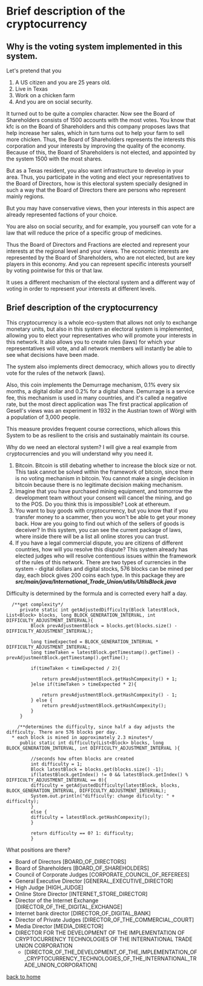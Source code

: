 # Brief description of the cryptocurrency
## Why is the voting system implemented in this system.
Let's pretend that you
1. A US citizen and you are 25 years old.
2. Live in Texas
3. Work on a chicken farm
4. And you are on social security.

It turned out to be quite a complex character.
Now see the Board of Shareholders consists of 1500 accounts with the most votes.
You know that kfc is on the Board of Shareholders and this company proposes laws that
help increase her sales, which in turn turns out to help your
farm to sell more chicken. Thus, the Board of Shareholders represents the interests
this corporation and your interests by improving the quality of the economy. Because of this, the Board of Shareholders is not elected,
and appointed by the system 1500 with the most shares.

But as a Texas resident, you also want infrastructure to develop in your area.
Thus, you participate in the voting and elect your representatives to the Board of Directors,
how is this electoral system specially designed in such a way that the Board of Directors
there are persons who represent mainly regions.

But you may have conservative views, then your interests in this aspect are already represented
factions of your choice.

You are also on social security, and for example, you yourself can vote for
a law that will reduce the price of a specific group of medicines.

Thus the Board of Directors and Fractions are elected and represent your interests at the regional
level and your views. The economic interests are represented by the Board of Shareholders, who are not elected,
but are key players in this economy.
And you can represent specific interests yourself by voting pointwise for this or that law.

It uses a different mechanism of the electoral system and a different way of voting in order to
represent your interests at different levels.


## Brief description of the cryptocurrency

This cryptocurrency is a whole eco-system that allows not only to exchange
monetary units, but also in this system an electoral system is implemented,
allowing you to elect your representatives who will promote your interests in this network.
It also allows you to create rules (laws) for which your representatives will vote, and all
network members will instantly be able to see what decisions have been made.

The system also implements direct democracy, which allows you to directly vote for the rules of the network (laws).


Also, this coin implements the Demurrage mechanism, 0.1% every six months, a digital dollar and
0.2% for a digital share.
Demurrage is a service fee, this mechanism is used in many countries,
and it's called a negative rate, but the most direct application was
The first practical application of Gesell's views was an experiment in 1932 in the Austrian town of Wörgl with a population of 3,000 people.

This measure provides frequent course corrections, which allows this System to be as
resilient to the crisis and sustainably maintain its course.

Why do we need an electoral system?
I will give a real example from cryptocurrencies and you will understand why you need it.
1. Bitcoin. Bitcoin is still debating whether to increase the block size or not.
   This task cannot be solved within the framework of bitcoin, since there is no voting mechanism in bitcoin.
   You cannot make a single decision in bitcoin because there is no legitimate decision making mechanism.
2. Imagine that you have purchased mining equipment, and tomorrow the development team without
   your consent will cancel the mining, and go to the POS. Do you think this is impossible? Look at ethereum.
3. You want to buy goods with cryptocurrency, but you know that if you transfer money to a scammer,
   then you won't be able to get your money back. How are you going to find out which of the sellers of goods is
   deceiver? In this system, you can see the current package of laws, where inside there will be a list
   all online stores you can trust.
4. If you have a legal commercial dispute, you are citizens of different countries, how will you resolve this dispute?
   This system already has elected judges who will resolve contentious issues within the framework of the rules of this network.
   There are two types of currencies in the system - digital dollars and digital stocks,
   576 blocks can be mined per day, each block gives 200 coins
   each type.
   In this package they are
   ***src/main/java/International_Trade_Union/utils/UtilsBlock.java***

Difficulty is determined by the formula and is corrected every half a day.
````
  /**get complexity*/
     private static int getAdjustedDifficulty(Block latestBlock, List<Block> blocks, long BLOCK_GENERATION_INTERVAL, int DIFFICULTY_ADJUSTMENT_INTERVAL){
         Block prevAdjustmentBlock = blocks.get(blocks.size() - DIFFICULTY_ADJUSTMENT_INTERVAL);

         long timeExpected = BLOCK_GENERATION_INTERVAL * DIFFICULTY_ADJUSTMENT_INTERVAL;
         long timeTaken = latestBlock.getTimestamp().getTime() - prevAdjustmentBlock.getTimestamp().getTime();

         if(timeTaken < timeExpected / 2){

             return prevAdjustmentBlock.getHashCompexity() + 1;
         }else if(timeTaken > timeExpected * 2){

             return prevAdjustmentBlock.getHashCompexity() - 1;
         } else {
             return prevAdjustmentBlock.getHashCompexity();
         }
     }
````

````
    /**determines the difficulty, since half a day adjusts the difficulty. There are 576 blocks per day.
  * each block is mined in approximately 2.3 minutes*/
     public static int difficulty(List<Block> blocks, long BLOCK_GENERATION_INTERVAL, int DIFFICULTY_ADJUSTMENT_INTERVAL ){

         //seconds how often blocks are created
         int difficulty = 1;
         Block latestBlock = blocks.get(blocks.size() -1);
         if(latestBlock.getIndex() != 0 && latestBlock.getIndex() % DIFFICULTY_ADJUSTMENT_INTERVAL == 0){
         difficulty = getAdjustedDifficulty(latestBlock, blocks, BLOCK_GENERATION_INTERVAL, DIFFICULTY_ADJUSTMENT_INTERVAL);
         System.out.println("difficulty: change dificulty: " + difficulty);
         }
         else {
         difficulty = latestBlock.getHashCompexity();
         }

         return difficulty == 0? 1: difficulty;
         }

````

What positions are there?
- Board of Directors [BOARD_OF_DIRECTORS]
- Board of Shareholders [BOARD_OF_SHAREHOLDERS]
- Council of Corporate Judges [CORPORATE_COUNCIL_OF_REFEREES]
- General Executive Director [GENERAL_EXECUTIVE_DIRECTOR]
- High Judge [HIGH_JUDGE]
- Online Store Director [INTERNET_STORE_DIRECTOR]
- Director of the Internet Exchange [DIRECTOR_OF_THE_DIGITAL_EXCHANGE]
- Internet bank director [DIRECTOR_OF_DIGITAL_BANK]
- Director of Private Judges [DIRECTOR_OF_THE_COMMERCIAL_COURT]
- Media Director [MEDIA_DIRECTOR]
- DIRECTOR FOR THE DEVELOPMENT OF THE IMPLEMENTATION OF CRYPTOCURRENCY TECHNOLOGIES OF THE INTERNATIONAL TRADE UNION CORPORATION
   - [DIRECTOR_OF_THE_DEVELOPMENT_OF_THE_IMPLEMENTATION_OF_CRYPTOCURRENCY_TECHNOLOGIES_OF_THE_INTERNATIONAL_TRADE_UNION_CORPORATION]

[back to home](./documentationEng.md)